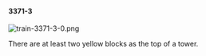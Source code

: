 #### 3371-3
![train-3371-3-0.png](https://github.com/lil-lab/nlvr/raw/master/nlvr/train/images/43/train-3371-3-0.png "train-3371-3-0.png")

There are at least two yellow blocks as the top of a tower.